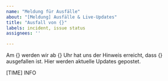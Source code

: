 ```yaml
---
name: "Meldung für Ausfälle"
about: "[Meldung] Ausfälle & Live-Updates"
title: "Ausfall von {}"
labels: incident, issue status
assignees: ''

---
```


Am {} werden wir ab {} Uhr hat uns der Hinweis erreicht, dass {} ausgefallen ist. Hier werden aktuelle Updates gepostet.

[TIME] INFO
